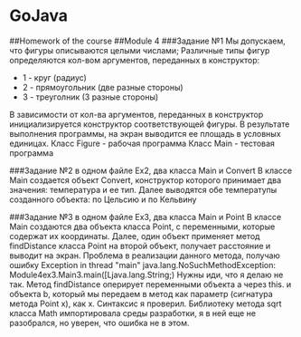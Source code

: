 # GoJava
##Homework of the course
##Module 4 
###Задание №1
Мы допускаем, что фигуры описываются целыми числами;
Различные типы фигур определяются кол-вом аргументов, переданных в конструктор:
* 1 - круг (радиус)
* 2 - прямоугольник (две разные стороны)
* 3 - треуголник (3 разные стороны)

В зависимости от кол-ва аргументов, переданных в конструктор инициализируется конструктор соответствующей фигуры.
В результате выполнения программы, на экран выводится ее площадь в условных единицах.
Класс Figure - рабочая программа
Класс Main - тестовая программа

###Задание №2 
в одном файле Ex2, два класса Main и Convert
В классе Main создается объект Convert, конструктор которого принимает два значения: температура и ее тип. Далее выводятся обе температупы созданного объекта: по Цельсию и по Кельвину

###Задание №3 
в одном файле Ex3, два класса Main и Point
В классе Main создаются два объекта класса Point, с переменными, которые содержат их координаты.
Далее, один объект применяет метод findDistance класса Point на второй объект, получает расстояние и выводит на экран.
Проблема в реализации данного метода, получаю ошибку Exception in thread "main" java.lang.NoSuchMethodException: Module4ex3.Main3.main([Ljava.lang.String;) 
Нужны иди, что я делаю не так. Метод findDistance оперирует переменными объекта a через this. и объекта b, который мы передаем в метод как параметр (сигнатура метода Point x), как x.
Синтаксис я проверил.
Библиотеку метода sqrt класса Math импортировала среды разработки, я в ней еще не разобрался, но уверен, что ошибка не в этом.
